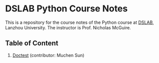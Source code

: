 # DSLAB Python Course Notes

This is a repository for the course notes of the Python course at [DSLAB](http://dslab.lzu.edu.cn/), Lanzhou University. The instructor is Prof. Nicholas McGuire.

## Table of Content
1. [Doctest](./doctest/) (contributor: Muchen Sun)
